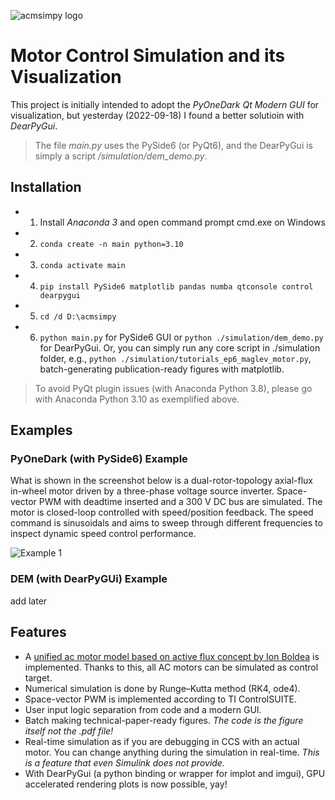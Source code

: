 ![acmsimpy logo](https://github.com/horychen/ACMSimPy/blob/gui/gui/images/svg_images/logo_home_acmsimpy.svg?raw=true)

# Motor Control Simulation and its Visualization 

This project is initially intended to adopt the _PyOneDark Qt Modern GUI_ for visualization, but yesterday (2022-09-18) I found a better solutioin with _DearPyGui_.
> The file _main.py_ uses the PySide6 (or PyQt6), and the DearPyGui is simply a script _/simulation/dem_demo.py_.

## Installation
- 1. Install _Anaconda 3_ and open command prompt cmd.exe on Windows
- 2. `conda create -n main python=3.10`
- 3. `conda activate main`
- 4. `pip install PySide6 matplotlib pandas numba qtconsole control dearpygui`
- 5. `cd /d D:\acmsimpy`
- 6. `python main.py` for PySide6 GUI or `python ./simulation/dem_demo.py` for DearPyGui.
Or, you can simply run any core script in ./simulation folder, e.g., `python ./simulation/tutorials_ep6_maglev_motor.py`, batch-generating publication-ready figures with matplotlib.

> To avoid PyQt plugin issues (with Anaconda Python 3.8), please go with Anaconda Python 3.10 as exemplified above.

## Examples

### PyOneDark (with PySide6) Example
What is shown in the screenshot below is a dual-rotor-topology axial-flux in-wheel motor driven by a three-phase voltage source inverter. 
Space-vector PWM with deadtime inserted and a 300 V DC bus are simulated. The motor is closed-loop controlled with speed/position feedback. 
The speed command is sinusoidals and aims to sweep through different frequencies to inspect dynamic speed control performance.

![Example 1](https://github.com/horychen/ACMSimPy/blob/numba_demo_fulldynamics_svpwm/gui/images/acmsimpy-example01.png?raw=true)

### DEM (with DearPyGUi) Example 

add later

## Features

- A [unified ac motor model based on active flux concept by Ion Boldea](https://ieeexplore.ieee.org/document/9853634/) is implemented. Thanks to this, all AC motors can be simulated as control target.
- Numerical simulation is done by Runge–Kutta method (RK4, ode4).
- Space-vector PWM is implemented according to TI ControlSUITE.
- User input logic separation from code and a modern GUI.
- Batch making technical-paper-ready figures. *The code is the figure itself not the .pdf file!*
- Real-time simulation as if you are debugging in CCS with an actual motor. You can change anything during the simulation in real-time. *This is a feature that even Simulink does not provide.*
- With DearPyGui (a python binding or wrapper for implot and imgui), GPU accelerated rendering plots is now possible, yay!
